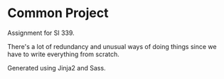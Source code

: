 # Common Project

Assignment for SI 339.

There's a lot of redundancy and unusual ways of doing things since we have to
write everything from scratch.

Generated using Jinja2 and Sass.
